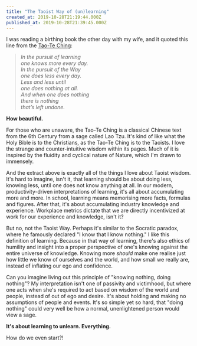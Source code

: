 ```yaml
---
title: "The Taoist Way of (un)learning"
created_at: 2019-10-28T21:19:44.000Z
published_at: 2019-10-28T21:39:45.000Z
---
```

I was reading a birthing book the other day with my wife, and it quoted this line from the [Tao-Te Ching](https://en.wikipedia.org/wiki/Tao_Te_Ching): 

  

> _In the pursuit of learning  
> one knows more every day.  
> In the pursuit of the Way  
> one does less every day.  
> Less and less until  
> one does nothing at all.  
> And when one does nothing  
> there is nothing  
> that’s left undone._

  

**How beautiful.** 

  

For those who are unaware, the Tao-Te Ching is a classical Chinese text from the 6th Century from a sage called Lao Tzu. It's kind of like what the Holy Bible is to the Christians, as the Tao-Te Ching is to the Taoists. I love the strange and counter-intuitive wisdom within its pages. Much of it is inspired by the fluidity and cyclical nature of Nature, which I'm drawn to immensely.

  

And the extract above is exactly all of the things I love about Taoist wisdom. It's hard to imagine, isn't it, that learning should be about doing less, knowing less, until one does not know anything at all. In our modern, productivity-driven interpretations of learning, it's all about accumulating more and more. In school, learning means memorising more facts, formulas and figures. After that, it's about accumulating industry knowledge and experience. Workplace metrics dictate that we are directly incentivized at work for our experience and knowledge, isn't it? 

  

But no, not the Taoist Way. Perhaps it's similar to the Socratic paradox, where he famously declared "I know that I know nothing." I like this definition of learning. Because in that way of learning, there's also ethics of humility and insight into a proper perspective of one's knowing against the entire universe of knowledge. Knowing more _should_ make one realise just how little we know of ourselves and the world, and how small we really are, instead of inflating our ego and confidence.

  

Can you imagine living out this principle of "knowing nothing, doing nothing"? My interpretation isn't one of passivity and victimhood, but where one acts when she's required to act based on wisdom of the world and people, instead of out of ego and desire. It's about holding and making no assumptions of people and events. It's so simple yet so hard, that "doing nothing" could very well be how a normal, unenlightened person would view a sage. 

  

**It's about learning to unlearn. Everything.**

  

How do we even start?!
